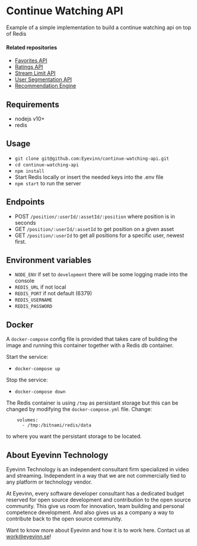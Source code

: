 # Continue Watching API

Example of a simple implementation to build a continue watching api on top of Redis

#### Related repositories

- [Favorites API](https://github.com/Eyevinn/favorites-api)
- [Ratings API](https://github.com/Eyevinn/ratings-api)
- [Stream Limit API](https://github.com/Eyevinn/stream-limit-api)
- [User Segmentation API](https://github.com/Eyevinn/user-segmentation-api)
- [Recommendation Engine](https://github.com/Eyevinn/eye-recommender)

## Requirements

- nodejs v10+
- redis

## Usage
- `git clone git@github.com:Eyevinn/continue-watching-api.git`
- `cd continue-watching-api`
- `npm install`
- Start Redis locally or insert the needed keys into the .env file
- `npm start` to run the server

## Endpoints

- POST `/position/:userId/:assetId/:position` where position is in seconds
- GET `/position/:userId/:assetId` to get position on a given asset
- GET `/position/:userId` to get all positions for a specific user, newest first.

## Environment variables

- `NODE_ENV` if set to `development` there will be some logging made into the console
- `REDIS_URL` if not local
- `REDIS_PORT` if not default (6379)
- `REDIS_USERNAME`
- `REDIS_PASSWORD`

## Docker

A `docker-compose` config file is provided that takes care of building the image and running this container together with a Redis db container.

Start the service:

- `docker-compose up`

Stop the service:

- `docker-compose down`

The Redis container is using `/tmp` as persistant storage but this can be changed by modifying the `docker-compose.yml` file. Change:

```
    volumes:
      - /tmp:/bitnami/redis/data
```

to where you want the persistant storage to be located.

## About Eyevinn Technology

Eyevinn Technology is an independent consultant firm specialized in video and streaming. Independent in a way that we are not commercially tied to any platform or technology vendor.

At Eyevinn, every software developer consultant has a dedicated budget reserved for open source development and contribution to the open source community. This give us room for innovation, team building and personal competence development. And also gives us as a company a way to contribute back to the open source community.

Want to know more about Eyevinn and how it is to work here. Contact us at work@eyevinn.se!
